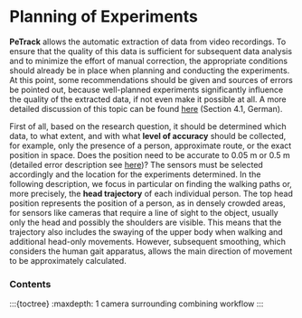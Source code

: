 # Planning of Experiments

**PeTrack** allows the automatic extraction of data from video recordings. To ensure that the quality of this data is sufficient for subsequent data analysis and to minimize the effort of manual correction, the appropriate conditions should already be in place when planning and conducting the experiments. At this point, some recommendations should be given and sources of errors be pointed out, because well-planned experiments significantly influence the quality of the extracted data, if not even make it possible at all. A more detailed discussion of this topic can be found [here](https://juser.fz-juelich.de/record/187743) (Section 4.1, German).

First of all, based on the research question, it should be determined which data, to what extent, and with what **level of accuracy** should be collected, for example, only the presence of a person, approximate route, or the exact position in space. Does the position need to be accurate to 0.05 m or 0.5 m (detailed error description see [here](https://juser.fz-juelich.de/record/824345))? The sensors must be selected accordingly and the location for the experiments determined. In the following description, we focus in particular on finding the walking paths or, more precisely, the **head trajectory** of each individual person. The top head position represents the position of a person, as in densely crowded areas, for sensors like cameras that require a line of sight to the object, usually only the head and possibly the shoulders are visible. This means that the trajectory also includes the swaying of the upper body when walking and additional head-only movements. However, subsequent smoothing, which considers the human gait apparatus, allows the main direction of movement to be approximately calculated.

### Contents
:::{toctree}
:maxdepth: 1
camera
surrounding
combining
workflow
:::